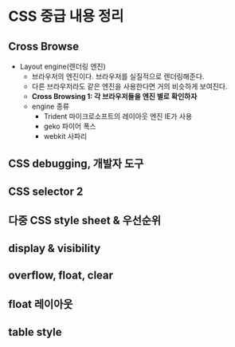 CSS 중급 내용 정리
=============
Cross Browse
-------------
* Layout engine(렌더링 엔진)
  + 브라우저의 엔진이다. 브라우저를 실질적으로 렌더링해준다.
  + 다른 브라우저라도 같은 엔진을 사용한다면 거의 비슷하게 보여진다.
  + **Cross Browsing 1: 각 브라우저들을 엔진 별로 확인하자**
  + engine 종류
    - Trident
마이크로소프트의 레이아웃 엔진
IE가 사용
    - geko
    파이어 폭스
    - webkit
    사파리

CSS debugging, 개발자 도구
-------------


CSS selector 2
-------------


다중 CSS style sheet & 우선순위
-------------


display & visibility
-------------


overflow, float, clear
-------------


float 레이아웃
-------------


table style
-------------

